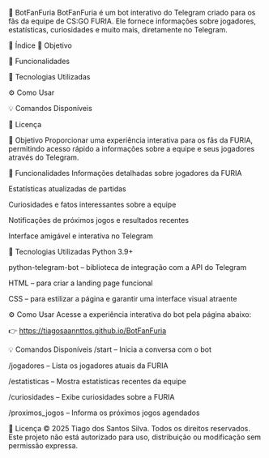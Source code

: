 🦊 BotFanFuria
BotFanFuria é um bot interativo do Telegram criado para os fãs da equipe de CS:GO FURIA. Ele fornece informações sobre jogadores, estatísticas, curiosidades e muito mais, diretamente no Telegram.

📌 Índice
🎯 Objetivo

🧠 Funcionalidades

🚀 Tecnologias Utilizadas

⚙️ Como Usar

💡 Comandos Disponíveis

📄 Licença

🎯 Objetivo
Proporcionar uma experiência interativa para os fãs da FURIA, permitindo acesso rápido a informações sobre a equipe e seus jogadores através do Telegram.

🧠 Funcionalidades
Informações detalhadas sobre jogadores da FURIA

Estatísticas atualizadas de partidas

Curiosidades e fatos interessantes sobre a equipe

Notificações de próximos jogos e resultados recentes

Interface amigável e interativa no Telegram

🚀 Tecnologias Utilizadas
Python 3.9+

python-telegram-bot – biblioteca de integração com a API do Telegram

HTML – para criar a landing page funcional

CSS – para estilizar a página e garantir uma interface visual atraente

⚙️ Como Usar
Acesse a experiência interativa do bot pela página abaixo:

👉 https://tiagosaannttos.github.io/BotFanFuria

💡 Comandos Disponíveis
/start – Inicia a conversa com o bot

/jogadores – Lista os jogadores atuais da FURIA

/estatisticas – Mostra estatísticas recentes da equipe

/curiosidades – Exibe curiosidades sobre a FURIA

/proximos_jogos – Informa os próximos jogos agendados



📄 Licença
© 2025 Tiago dos Santos Silva. Todos os direitos reservados.
Este projeto não está autorizado para uso, distribuição ou modificação sem permissão expressa.
